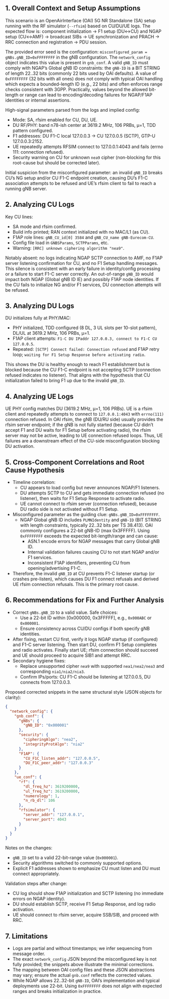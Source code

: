 ## 1. Overall Context and Setup Assumptions

This scenario is an OpenAirInterface (OAI) 5G NR Standalone (SA) setup running with the RF simulator (`--rfsim`) based on CU/DU/UE logs. The expected flow is: component initialization → F1 setup (DU↔CU) and NGAP setup (CU↔AMF) → broadcast SIBs → UE synchronization and PRACH → RRC connection and registration → PDU session.

The provided error seed is the configuration: `misconfigured_param = gNBs.gNB_ID=0xFFFFFFFF` in the gNB configuration. The `network_config` object indicates this value is present in `gnb_conf`. A valid `gNB_ID` must comply with NGAP’s Global gNB ID constraints: the `gNB-ID` is a BIT STRING of length 22..32 bits (commonly 22 bits used by OAI defaults). A value of `0xFFFFFFFF` (32 bits with all ones) does not comply with typical OAI handling which expects a bounded-length ID (e.g., 22 bits) and often enforces range checks consistent with 3GPP. Practically, values beyond the allowed bit-length or range can lead to encoding/decoding failures for NGAP/F1AP identities or internal assertions.

High-signal parameters parsed from the logs and implied config:
- Mode: SA, rfsim enabled for CU, DU, UE.
- DU RF/PHY: band n78-ish center at 3619.2 MHz, 106 PRBs, μ=1, TDD pattern configured.
- F1 addresses: DU F1-C local 127.0.0.3 → CU 127.0.0.5 (SCTP), GTP-U 127.0.0.3:2152.
- UE repeatedly attempts RFSIM connect to 127.0.0.1:4043 and fails (errno 111: connection refused).
- Security warning on CU for unknown `nea9` cipher (non-blocking for this root-cause but should be corrected later).

Initial suspicion from the misconfigured parameter: an invalid `gNB_ID` breaks CU’s NG setup and/or CU F1-C endpoint creation, causing DU’s F1-C association attempts to be refused and UE’s rfsim client to fail to reach a running gNB server.


## 2. Analyzing CU Logs

Key CU lines:
- SA mode and rfsim confirmed.
- Build info printed; RAN context initialized with no MAC/L1 (as CU).
- F1AP role lines: `gNB_CU_id[0] 3584` and `gNB_CU_name gNB-Eurecom-CU`.
- Config file load in `GNBSParams`, `SCTPParams`, etc.
- Warning: `[RRC] unknown ciphering algorithm "nea9"`.

Notably absent: no logs indicating NGAP SCTP connection to AMF, no F1AP server listening confirmation for CU, and no F1 Setup handling messages. This silence is consistent with an early failure in identity/config processing or a failure to start F1-C server correctly. An out-of-range `gNB_ID` would impact both NGAP (Global gNB ID IE) and possibly F1AP node identities. If the CU fails to initialize NG and/or F1 services, DU connection attempts will be refused.


## 3. Analyzing DU Logs

DU initializes fully at PHY/MAC:
- PHY initialized, TDD configured (8 DL, 3 UL slots per 10-slot pattern), DL/UL at 3619.2 MHz, 106 PRBs, μ=1.
- F1AP client attempts: `F1-C DU IPaddr 127.0.0.3, connect to F1-C CU 127.0.0.5`.
- Repeated: `[SCTP] Connect failed: Connection refused` and F1AP retry loop; `waiting for F1 Setup Response before activating radio`.

This shows the DU is healthy enough to reach F1 establishment but is blocked because the CU F1-C endpoint is not accepting SCTP (connection refused indicates no listener). That aligns with the hypothesis that CU initialization failed to bring F1 up due to the invalid `gNB_ID`.


## 4. Analyzing UE Logs

UE PHY config matches DU (3619.2 MHz, μ=1, 106 PRBs). UE is a rfsim client and repeatedly attempts to connect to `127.0.0.1:4043` with `errno(111)` connection refused. In OAI rfsim, the gNB (DU/RU side) usually provides the rfsim server endpoint; if the gNB is not fully started (because CU didn’t accept F1 and DU waits for F1 Setup before activating radio), the rfsim server may not be active, leading to UE connection refused loops. Thus, UE failures are a downstream effect of the CU-side misconfiguration blocking DU activation.


## 5. Cross-Component Correlations and Root Cause Hypothesis

- Timeline correlation:
  - CU appears to load config but never announces NGAP/F1 listeners.
  - DU attempts SCTP to CU and gets immediate connection refused (no listener), then waits for F1 Setup Response to activate radio.
  - UE cannot connect to rfsim server (connection refused), because DU radio side is not activated without F1 Setup.
- Misconfigured parameter as the guiding clue: `gNBs.gNB_ID=0xFFFFFFFF`.
  - NGAP Global gNB ID includes `PLMNIdentity` and `gNB-ID` (BIT STRING with length constraints, typically 22..32 bits per TS 38.413). OAI commonly configures a 22-bit gNB-ID (max 0x3FFFFF). Using `0xFFFFFFFF` exceeds the expected bit-length/range and can cause:
    - ASN.1 encode errors for NGAP messages that carry Global gNB ID.
    - Internal validation failures causing CU to not start NGAP and/or F1 services.
    - Inconsistent F1AP identifiers, preventing CU from opening/advertising F1-C.
- Therefore, the invalid `gNB_ID` at CU prevents F1-C listener startup (or crashes pre-listen), which causes DU F1 connect refusals and derived UE rfsim connection refusals. This is the primary root cause.


## 6. Recommendations for Fix and Further Analysis

- Correct `gNBs.gNB_ID` to a valid value. Safe choices:
  - Use a 22-bit ID within [0x000000, 0x3FFFFF], e.g., `0x000ABC` or `0x000001`.
  - Ensure consistency across CU/DU configs if both specify gNB identities.
- After fixing, restart CU first, verify it logs NGAP startup (if configured) and F1-C server listening. Then start DU, confirm F1 Setup completes and radio activates. Finally start UE; rfsim connection should succeed and UE should proceed to acquire SIB1 and attempt RRC.
- Secondary hygiene fixes:
  - Replace unsupported cipher `nea9` with supported `nea1/nea2/nea3` and corresponding `nia1/nia2/nia3`.
  - Confirm IPs/ports: CU F1-C should be listening at 127.0.0.5, DU connects from 127.0.0.3.

Proposed corrected snippets in the same structural style (JSON objects for clarity):

```json
{
  "network_config": {
    "gnb_conf": {
      "gNBs": {
        "gNB_ID": "0x000001"  
      },
      "security": {
        "cipheringAlgo": "nea2",  
        "integrityProtAlgo": "nia2"
      },
      "F1AP": {
        "CU_F1C_listen_addr": "127.0.0.5",
        "DU_F1C_peer_addr": "127.0.0.3"
      }
    },
    "ue_conf": {
      "rf": {
        "dl_freq_hz": 3619200000,
        "ul_freq_hz": 3619200000,
        "numerology": 1,
        "n_rb_dl": 106
      },
      "rfsimulator": {
        "server_addr": "127.0.0.1",
        "server_port": 4043
      }
    }
  }
}
```

Notes on the changes:
- `gNB_ID` set to a valid 22-bit-range value (`0x000001`).
- Security algorithms switched to commonly supported options.
- Explicit F1 addresses shown to emphasize CU must listen and DU must connect appropriately.

Validation steps after change:
- CU log should show F1AP initialization and SCTP listening (no immediate errors on NGAP identity).
- DU should establish SCTP, receive F1 Setup Response, and log radio activation.
- UE should connect to rfsim server, acquire SSB/SIB, and proceed with RRC.


## 7. Limitations

- Logs are partial and without timestamps; we infer sequencing from message order.
- The exact `network_config` JSON beyond the misconfigured key is not fully provided; the snippets above illustrate the minimal corrections.
- The mapping between OAI config files and these JSON abstractions may vary; ensure the actual `gnb.conf` reflects the corrected values.
- While NGAP allows 22..32-bit `gNB-ID`, OAI’s implementation and typical deployments use 22-bit. Using `0xFFFFFFFF` does not align with expected ranges and breaks initialization in practice.
